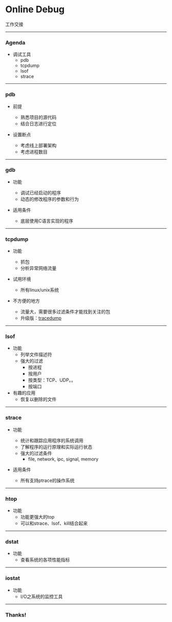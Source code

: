 # Online Debug

工作交接

---

### Agenda

- 调试工具
  * pdb
  * tcpdump
  * lsof
  * strace

---
### pdb
- 前提
  * 熟悉项目的源代码
  * 结合日志进行定位

- 设置断点
  * 考虑线上部署架构
  * 考虑进程数目

---
### gdb
- 功能
  * 调试已经启动的程序
  * 动态的修改程序的参数和行为

- 适用条件
  * 底层使用C语言实现的程序

---
### tcpdump

- 功能
  * 抓包
  * 分析异常网络流量

- 试用环境
  * 所有linux/unix系统

- 不方便的地方
  * 流量大，需要很多过滤条件才能找到关注的包
  * 升级版：[tracedump](http://mutrics.iitis.pl/)

---
### lsof

- 功能
  * 列举文件描述符
  * 强大的过滤
    - 按进程
    - 按用户
    - 按类型：TCP、UDP。。
    - 按端口
- 有趣的应用
  - 恢复以删除的文件

---
### strace
- 功能
  * 统计和跟踪应用程序的系统调用
  * 了解程序的运行原理和实际运行状态
  * 强大的过滤条件
    - file, network, ipc, signal, memory

- 适用条件
  * 所有支持ptrace的操作系统

---
### htop
- 功能
  * 功能更强大的top
  * 可以和strace、lsof、kill结合起来

---
### dstat
- 功能
  * 查看系统的各项性能指标

---
### iostat
- 功能
  * I/O之系统的监控工具

---
### Thanks!
